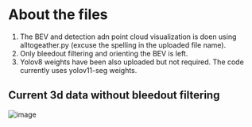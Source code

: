 # About the files
1. The BEV and detection adn point cloud visualization is doen using alltogeather.py (excuse the spelling in the uploaded file name).
2. Only bleedout filtering and orienting the BEV is left.
3. Yolov8 weights have been also uploaded but not required. The code currently uses yolov11-seg weights.
## Current 3d data without bleedout filtering
![image](https://github.com/user-attachments/assets/bbd0a5b0-a3f4-4d1e-9f3d-b1e1364c1a2c)
